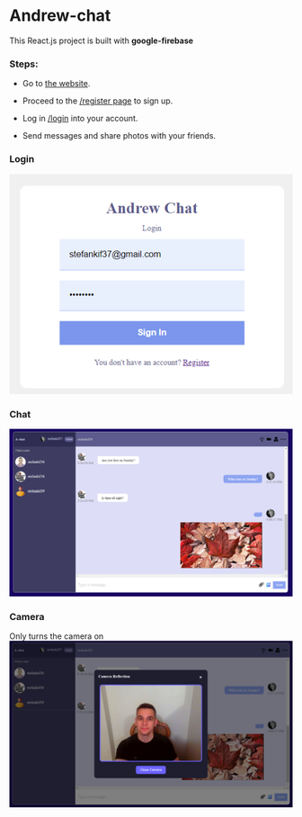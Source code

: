 # Andrew-chat

This React.js project is built with **google-firebase**

### Steps:
- Go to [the website](https://andrew-chatt.netlify.app/).

- Proceed to the [/register page](https://andrew-chatt.netlify.app/register) to sign up.

- Log in [/login](https://andrew-chatt.netlify.app/login) into your account.

- Send messages and share photos with your friends.

### Login
![login](./src/img/readme/chat_one.png)

### Chat
![chat](./src/img/readme/chat_two.png)

### Camera
Only turns the camera on
![camera](./src/img/readme/chat_three.png)